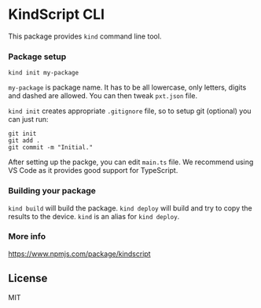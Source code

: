 # KindScript CLI

This package provides `kind` command line tool.

### Package setup 

    kind init my-package

`my-package` is package name. It has to be all lowercase, only letters, digits and dashed are allowed. You can then tweak `pxt.json` file.

`kind init` creates appropriate `.gitignore` file, so to setup git (optional) you can just run:

    git init
    git add .
    git commit -m "Initial."

After setting up the packge, you can edit `main.ts` file. We recommend using VS Code as it provides good support for TypeScript.

### Building your package

`kind build` will build the package. `kind deploy` will build and try to copy the results to the device. `kind` is an alias for `kind deploy`.

### More info

https://www.npmjs.com/package/kindscript

## License

MIT
